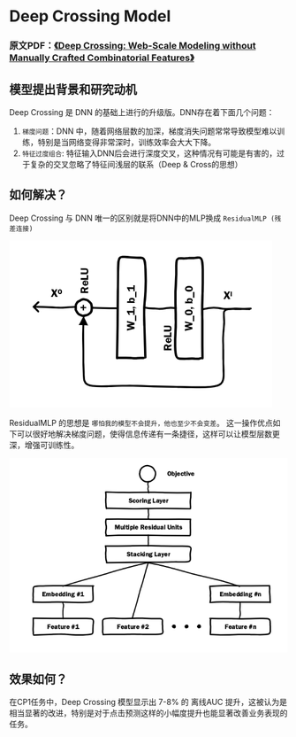 # Deep Crossing Model
### 原文PDF：[《Deep Crossing: Web-Scale Modeling without Manually Crafted Combinatorial Features》](Microsoft_DeepCrossing.pdf)
## 模型提出背景和研究动机
Deep Crossing 是 DNN 的基础上进行的升级版。DNN存在着下面几个问题：
1. `梯度问题`：DNN 中，随着网络层数的加深，梯度消失问题常常导致模型难以训练，特别是当网络变得非常深时，训练效率会大大下降。
2. `特征过度组合`: 特征输入DNN后会进行深度交叉，这种情况有可能是有害的，过于复杂的交叉忽略了特征间浅层的联系（Deep & Cross的思想）

## 如何解决？
Deep Crossing 与 DNN 唯一的区别就是将DNN中的MLP换成 `ResidualMLP (残差连接)`

![ResidualUnit.png](Pics/ResidualUnit.png)

ResidualMLP 的思想是 `哪怕我的模型不会提升，他也至少不会变差`。 
这一操作优点如下可以很好地解决梯度问题，使得信息传递有一条捷径，这样可以让模型层数更深，增强可训练性。

![Deepcrossing Structure.png](Pics/Deepcrossing_Structure.png)

## 效果如何？
在CP1任务中，Deep Crossing 模型显示出 7-8% 的 离线AUC 提升，这被认为是相当显著的改进，特别是对于点击预测这样的小幅度提升也能显著改善业务表现的任务。